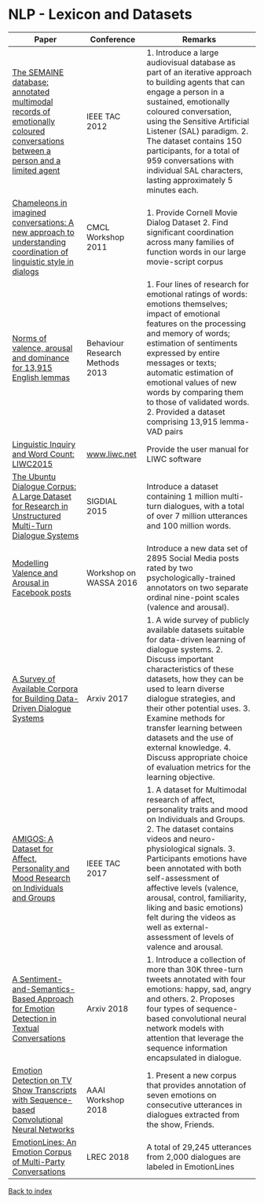 # NLP - Lexicon and Datasets
|Paper|Conference|Remarks
|--|--|--|
|[The SEMAINE database: annotated multimodal records of emotionally coloured conversations between a person and a limited agent](http://www.cs.nott.ac.uk/~pszmv/Documents/TAFFC_SEMAINE-db.pdf)|IEEE TAC 2012|1. Introduce a large audiovisual database as part of an iterative approach to building agents that can engage a person in a sustained, emotionally coloured conversation, using the Sensitive Artificial Listener (SAL) paradigm. 2. The dataset contains 150 participants, for a total of 959 conversations with individual SAL characters, lasting approximately 5 minutes each.|
|[Chameleons in imagined conversations: A new approach to understanding coordination of linguistic style in dialogs](http://www.cs.cornell.edu/~cristian/papers/chameleons.pdf)|CMCL Workshop 2011|1. Provide Cornell Movie Dialog Dataset 2. Find significant coordination across many families of function words in our large movie-script corpus|
|[Norms of valence, arousal and dominance for 13,915 English lemmas](https://link.springer.com/article/10.3758/s13428-012-0314-x)|Behaviour Research Methods 2013|1. Four lines of research for emotional ratings of words: emotions themselves; impact of emotional features on the processing and memory of words; estimation of sentiments expressed by entire messages or texts; automatic estimation of emotional values of new words by comparing them to those of validated words. 2. Provided a dataset comprising 13,915 lemma-VAD pairs|
|[Linguistic Inquiry and Word Count: LIWC2015](https://s3-us-west-2.amazonaws.com/downloads.liwc.net/LIWC2015_OperatorManual.pdf)|www.liwc.net|Provide the user manual for LIWC software|
|[The Ubuntu Dialogue Corpus: A Large Dataset for Research in Unstructured Multi-Turn Dialogue Systems](https://arxiv.org/pdf/1506.08909)|SIGDIAL 2015|Introduce a dataset containing 1 million multi-turn dialogues, with a total of over 7 million utterances and 100 million words.|
|[Modelling Valence and Arousal in Facebook posts](https://wwbp.org/papers/va16wassa.pdf)|Workshop on WASSA 2016| Introduce a new data set of 2895 Social Media posts rated by two psychologically-trained annotators on two separate ordinal nine-point scales (valence and arousal).|
|[A Survey of Available Corpora for Building Data-Driven Dialogue Systems](https://arxiv.org/pdf/1512.05742)|Arxiv 2017| 1. A wide survey of publicly available datasets suitable for data-driven learning of dialogue systems. 2. Discuss important characteristics of these datasets, how they can be used to learn diverse dialogue strategies, and their other potential uses. 3. Examine methods for transfer learning between datasets and the use of external knowledge. 4. Discuss appropriate choice of evaluation metrics for the learning objective.|
|[AMIGOS: A Dataset for Affect, Personality and Mood Research on Individuals and Groups](https://arxiv.org/pdf/1702.02510)|IEEE TAC 2017| 1. A dataset for Multimodal research of affect, personality traits and mood on Individuals and Groups. 2. The dataset contains videos and neuro-physiological signals. 3. Participants emotions have been annotated with both self-assessment of affective levels (valence, arousal, control, familiarity, liking and basic emotions) felt during the videos as well as external-assessment of levels of valence and arousal.|
|[A Sentiment-and-Semantics-Based Approach for Emotion Detection in Textual Conversations](https://arxiv.org/pdf/1707.06996)|Arxiv 2018| 1. Introduce a collection of more than 30K three-turn tweets annotated with four emotions: happy, sad, angry and others. 2. Proposes four types of sequence-based convolutional neural network models with attention that leverage the sequence information encapsulated in dialogue.|
|[Emotion Detection on TV Show Transcripts with Sequence-based Convolutional Neural Networks](https://arxiv.org/pdf/1708.04299)|AAAI Workshop 2018| 1. Present a new corpus that provides annotation of seven emotions on consecutive utterances in dialogues extracted from the show, Friends.|
|[EmotionLines: An Emotion Corpus of Multi-Party Conversations](https://arxiv.org/pdf/1802.08379)|LREC 2018| A total of 29,245 utterances from 2,000 dialogues are labeled in EmotionLines|


[Back to index](../README.md)

<!--stackedit_data:
eyJoaXN0b3J5IjpbLTEwNzEyNTc4NzEsMTY5Nzc5MTU0LC04ND
I0MDY2NDAsMTc3MDE0NTM3Ml19
-->